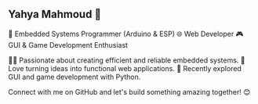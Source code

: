 ## Yahya Mahmoud 🚀

🔌 Embedded Systems Programmer (Arduino & ESP)
🌐 Web Developer
🎮 GUI & Game Development Enthusiast

👨‍💻 Passionate about creating efficient and reliable embedded systems.
🌟 Love turning ideas into functional web applications.
🎨 Recently explored GUI and game development with Python.

Connect with me on GitHub and let's build something amazing together! 😊


<!---
Virus159/Virus159 is a ✨ special ✨ repository because its `README.md` (this file) appears on your GitHub profile.
You can click the Preview link to take a look at your changes.
--->
